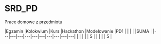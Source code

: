 # SRD_PD
Prace domowe z przedmiotu

|Egzamin   |Kolokwium   |Kurs   |Hackathon   |Modelowanie   |PD1   |   |   |   |   |SUMA   |
|---|---|---|---|---|---|---|---|---|---|
|   |   |   |   | 5 |   |   |   |   | 5 |
